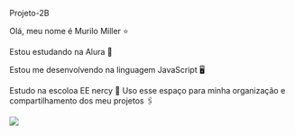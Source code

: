 Projeto-2B

Olá, meu nome é Murilo Miller ⭐

Estou estudando na Alura 📖

Estou me desenvolvendo na linguagem JavaScript 🖥️

Estudo na escoloa EE nercy 🏫
Uso esse espaço para minha organização e compartilhamento dos meu projetos 🖇️

![](https://www.bing.com/th/id/OGC.d5f6c6fec89f8d0d0c00caeda0507e2e?pid=1.7&rurl=http%3a%2f%2f24.media.tumblr.com%2f0c4f3cbbd7dc2ed1d23a86e6b83c979f%2ftumblr_mjso17bD5O1rjcxgso1_400.gif&ehk=mcMbtEsihXVj%2b34PhxO5sm%2blm8ptmKFQonlL34wrfmc%3d)
